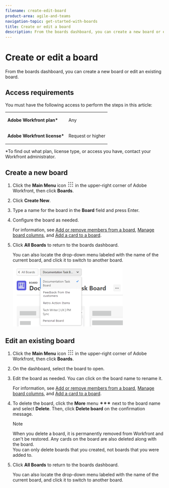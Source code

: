 ```yaml
---
filename: create-edit-board
product-area: agile-and-teams
navigation-topic: get-started-with-boards
title: Create or edit a board
description: From the boards dashboard, you can create a new board or edit an existing board.
---
```


# Create or edit a board

From the boards dashboard, you can create a new board or edit an existing board.

## Access requirements

You must have the following access to perform the steps in this article:

<table style="table-layout:auto"> 
 <col> 
 <col> 
 <tbody> 
  <tr> 
   <td role="rowheader"><strong>Adobe Workfront plan*</strong></td> 
   <td> <p>Any</p> </td> 
  </tr> 
  <tr> 
   <td role="rowheader"><strong>Adobe Workfront license*</strong></td> 
   <td> <p>Request or higher</p> </td> 
  </tr> 
 </tbody> 
</table>

&#42;To find out what plan, license type, or access you have, contact your Workfront administrator.

## Create a new board

1. Click the **Main Menu** icon ![](assets/main-menu-icon.png) in the upper-right corner of Adobe Workfront, then click **Boards**.
1. Click **Create New**.
1. Type a name for the board in the **Board** field and press Enter.
1. Configure the board as needed.

   For information, see [Add or remove members from a board](../../agile/get-started-with-boards/add-members-to-board.md), [Manage board columns](../../agile/get-started-with-boards/manage-board-columns.md), and [Add a card to a board](../../agile/get-started-with-boards/add-card-to-board.md).

1. Click **All Boards** to return to the boards dashboard.

   You can also locate the drop-down menu labeled with the name of the current board, and click it to switch to another board.

   ![List of boards](assets/boards-button-list-of-boards-350x188.png)

## Edit an existing board

1. Click the **Main Menu** icon ![](assets/main-menu-icon.png) in the upper-right corner of Adobe Workfront, then click **Boards**.
1. On the dashboard, select the board to open.
1. Edit the board as needed. You can click on the board name to rename it.

   For information, see [Add or remove members from a board](../../agile/get-started-with-boards/add-members-to-board.md), [Manage board columns](../../agile/get-started-with-boards/manage-board-columns.md), and [Add a card to a board](../../agile/get-started-with-boards/add-card-to-board.md).

1. To delete the board, click the **More** menu ![More menu icon](assets/more-icon-spectrum.png) next to the board name and select **Delete**. Then, click **Delete board** on the confirmation message.

   >[!NOTE]
   >
   >When you delete a board, it is permanently removed from Workfront and can't be restored. Any cards on the board are also deleted along with the board.  
   >You can only delete boards that you created, not boards that you were added to.

1. Click **All Boards** to return to the boards dashboard.

   You can also locate the drop-down menu labeled with the name of the current board, and click it to switch to another board.

